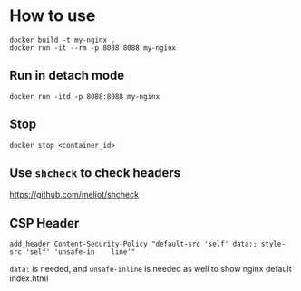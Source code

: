 # How to use

```
docker build -t my-nginx .
docker run -it --rm -p 8088:8088 my-nginx
```

## Run in detach mode

```
docker run -itd -p 8088:8088 my-nginx
```

## Stop

```
docker stop <container_id>
```

## Use `shcheck` to check headers

https://github.com/meliot/shcheck


## CSP Header
```
add_header Content-Security-Policy "default-src 'self' data:; style-src 'self' 'unsafe-in    line'"
```

`data:` is needed, and `unsafe-inline` is needed as well to show nginx default index.html

